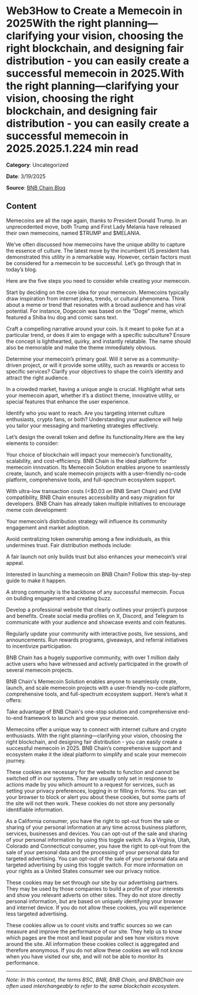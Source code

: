 # Web3How to Create a Memecoin in 2025With the right planning—clarifying your vision, choosing the right blockchain, and designing fair distribution - you can easily create a successful memecoin in 2025.With the right planning—clarifying your vision, choosing the right blockchain, and designing fair distribution - you can easily create a successful memecoin in 2025.2025.1.224 min read

**Category**: Uncategorized

**Date**: 3/19/2025

**Source**: [BNB Chain Blog](https://www.bnbchain.org/en/blog/how-to-create-a-memecoin-in-2025)

## Content

Memecoins are all the rage again, thanks to President Donald Trump. In an unprecedented move, both Trump and First Lady Melania have released their own memecoins, named $TRUMP and $MELANIA.

We’ve often discussed how memecoins have the unique ability to capture the essence of culture. The latest move by the incumbent US president has demonstrated this utility in a remarkable way. However, certain factors must be considered for a memecoin to be successful. Let’s go through that in today’s blog.

Here are the five steps you need to consider while creating your memecoin.

Start by deciding on the core idea for your memecoin. Memecoins typically draw inspiration from internet jokes, trends, or cultural phenomena. Think about a meme or trend that resonates with a broad audience and has viral potential. For instance, Dogecoin was based on the “Doge” meme, which featured a Shiba Inu dog and comic sans text.

Craft a compelling narrative around your coin. Is it meant to poke fun at a particular trend, or does it aim to engage with a specific subculture? Ensure the concept is lighthearted, quirky, and instantly relatable. The name should also be memorable and make the theme immediately obvious.

Determine your memecoin’s primary goal. Will it serve as a community-driven project, or will it provide some utility, such as rewards or access to specific services? Clarify your objectives to shape the coin’s identity and attract the right audience.

In a crowded market, having a unique angle is crucial. Highlight what sets your memecoin apart, whether it’s a distinct theme, innovative utility, or special features that enhance the user experience.

Identify who you want to reach. Are you targeting internet culture enthusiasts, crypto fans, or both? Understanding your audience will help you tailor your messaging and marketing strategies effectively.

Let’s design the overall token and define its functionality.Here are the key elements to consider:

Your choice of blockchain will impact your memecoin’s functionality, scalability, and cost-efficiency. BNB Chain is the ideal platform for memecoin innovation. Its Memecoin Solution enables anyone to seamlessly create, launch, and scale memecoin projects with a user-friendly no-code platform, comprehensive tools, and full-spectrum ecosystem support.

With ultra-low transaction costs (<$0.03 on BNB Smart Chain) and EVM compatibility, BNB Chain ensures accessibility and easy migration for developers. BNB Chain has already taken multiple initiatives to encourage meme coin development:

Your memecoin’s distribution strategy will influence its community engagement and market adoption.

Avoid centralizing token ownership among a few individuals, as this undermines trust. Fair distribution methods include:

A fair launch not only builds trust but also enhances your memecoin’s viral appeal.

Interested in launching a memecoin on BNB Chain? Follow this step-by-step guide to make it happen.

A strong community is the backbone of any successful memecoin. Focus on building engagement and creating buzz.

Develop a professional website that clearly outlines your project’s purpose and benefits. Create social media profiles on X, Discord, and Telegram to communicate with your audience and showcase events and coin features.

Regularly update your community with interactive posts, live sessions, and announcements. Run rewards programs, giveaways, and referral initiatives to incentivize participation.

BNB Chain has a hugely supportive community, with over 1 million daily active users who have witnessed and actively participated in the growth of several memecoin projects.

BNB Chain's Memecoin Solution enables anyone to seamlessly create, launch, and scale memecoin projects with a user-friendly no-code platform, comprehensive tools, and full-spectrum ecosystem support. Here’s what it offers:

Take advantage of BNB Chain's one-stop solution and comprehensive end-to-end framework to launch and grow your memecoin.

Memecoins offer a unique way to connect with internet culture and crypto enthusiasts. With the right planning—clarifying your vision, choosing the right blockchain, and designing fair distribution - you can easily create a successful memecoin in 2025. BNB Chain’s comprehensive support and ecosystem make it the ideal platform to simplify and scale your memecoin journey.

These cookies are necessary for the website to function and cannot be switched off in our systems. They are usually only set in response to actions made by you which amount to a request for services, such as setting your privacy preferences, logging in or filling in forms. You can set your browser to block or alert you about these cookies, but some parts of the site will not then work. These cookies do not store any personally identifiable information.

As a California consumer, you have the right to opt-out from the sale or sharing of your personal information at any time across business platform, services, businesses and devices. You can opt-out of the sale and sharing of your personal information by using this toggle switch. As a Virginia, Utah, Colorado and Connecticut consumer, you have the right to opt-out from the sale of your personal data and the processing of your personal data for targeted advertising. You can opt-out of the sale of your personal data and targeted advertising by using this toggle switch. For more information on your rights as a United States consumer see our privacy notice.

These cookies may be set through our site by our advertising partners. They may be used by those companies to build a profile of your interests and show you relevant adverts on other sites. They do not store directly personal information, but are based on uniquely identifying your browser and internet device. If you do not allow these cookies, you will experience less targeted advertising.

These cookies allow us to count visits and traffic sources so we can measure and improve the performance of our site. They help us to know which pages are the most and least popular and see how visitors move around the site. All information these cookies collect is aggregated and therefore anonymous. If you do not allow these cookies we will not know when you have visited our site, and will not be able to monitor its performance.



---

*Note: In this context, the terms BSC, BNB, BNB Chain, and BNBChain are often used interchangeably to refer to the same blockchain ecosystem.*

